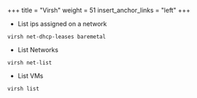 +++
title = "Virsh"
weight = 51
insert_anchor_links = "left"
+++

- List ips assigned on a network
```
virsh net-dhcp-leases baremetal
```

- List Networks
```
virsh net-list
```

- List VMs
```
virsh list
```

